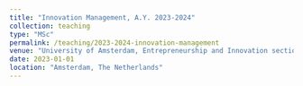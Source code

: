 ```yaml
---
title: "Innovation Management, A.Y. 2023-2024"
collection: teaching
type: "MSc"
permalink: /teaching/2023-2024-innovation-management
venue: "University of Amsterdam, Entrepreneurship and Innovation section"
date: 2023-01-01
location: "Amsterdam, The Netherlands"
---
```

